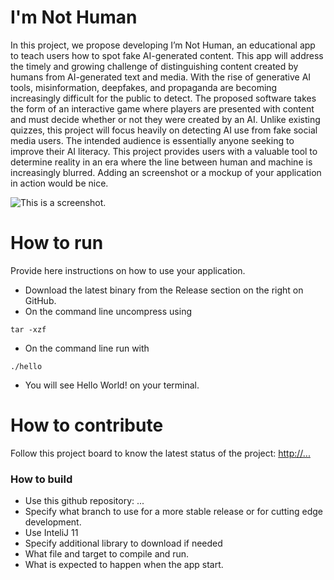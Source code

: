 # I'm Not Human
In this project, we propose developing I’m Not Human, an educational app to teach users how to spot fake AI-generated content. This app will address the timely and growing challenge of distinguishing content created by humans from AI-generated text and media. With the rise of generative AI tools, misinformation, deepfakes, and propaganda are becoming increasingly difficult for the public to detect. The proposed software takes the form of an interactive game where players are presented with content and must decide whether or not they were created by an AI. Unlike existing quizzes, this project will focus heavily on detecting AI use from fake social media users. The intended audience is essentially anyone seeking to improve their AI literacy. This project provides users with a valuable tool to determine reality in an era where the line between human and machine is increasingly blurred.
Adding an screenshot or a mockup of your application in action would be nice.  

![This is a screenshot.](images.png)
# How to run
Provide here instructions on how to use your application.   
- Download the latest binary from the Release section on the right on GitHub.  
- On the command line uncompress using
```
tar -xzf  
```
- On the command line run with
```
./hello
```
- You will see Hello World! on your terminal. 

# How to contribute
Follow this project board to know the latest status of the project: [http://...]([http://...])  

### How to build
- Use this github repository: ... 
- Specify what branch to use for a more stable release or for cutting edge development.  
- Use InteliJ 11
- Specify additional library to download if needed 
- What file and target to compile and run. 
- What is expected to happen when the app start. 

